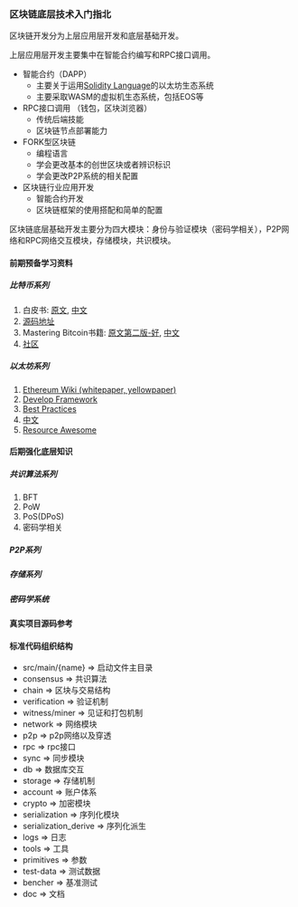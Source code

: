 ### 区块链底层技术入门指北
区块链开发分为上层应用层开发和底层基础开发。

上层应用层开发主要集中在智能合约编写和RPC接口调用。
- 智能合约（DAPP）
  - 主要关于运用[Solidity Language](http://solidity.readthedocs.io/en/latest/index.html)的以太坊生态系统
  - 主要采取WASM的虚拟机生态系统，包括EOS等
- RPC接口调用 （钱包，区块浏览器）
  - 传统后端技能
  - 区块链节点部署能力
- FORK型区块链
  - 编程语言
  - 学会更改基本的创世区块或者辨识标识
  - 学会更改P2P系统的相关配置
- 区块链行业应用开发
  - 智能合约开发
  - 区块链框架的使用搭配和简单的配置

区块链底层基础开发主要分为四大模块：身份与验证模块（密码学相关），P2P网络和RPC网络交互模块，存储模块，共识模块。

#### 前期预备学习资料
##### 比特币系列
1. 白皮书: [原文](https://bitcoin.org/bitcoin.pdf), [中文](http://www.8btc.com/wiki/bitcoin-a-peer-to-peer-electronic-cash-system)
2. [源码地址](https://github.com/bitcoin/bitcoin)
3. Mastering Bitcoin书籍: [原文第二版-好](https://github.com/bitcoinbook/bitcoinbook), [中文](http://book.8btc.com/books/6/masterbitcoin2cn/_book/)
4. [社区](https://bitcointalk.org/)

##### 以太坊系列
1. [Ethereum Wiki (whitepaper, yellowpaper)](https://github.com/ethereum/wiki/wiki)
2. [Develop Framework](https://github.com/trufflesuite/truffle)
3. [Best Practices](https://consensys.github.io/smart-contract-best-practices/)
4. [中文](https://github.com/ConsenSys/smart-contract-best-practices/blob/master/README-zh.md)
5. [Resource Awesome](https://github.com/Scanate/EthList)

#### 后期强化底层知识
##### 共识算法系列
1. BFT
2. PoW
3. PoS(DPoS)
4. 密码学相关

##### P2P系列


##### 存储系列


##### 密码学系统


#### 真实项目源码参考


#### 标准代码组织结构
- src/main/{name} => 启动文件主目录
- consensus => 共识算法
- chain => 区块与交易结构
- verification => 验证机制
- witness/miner => 见证和打包机制
- network => 网络模块
- p2p => p2p网络以及穿透
- rpc => rpc接口
- sync => 同步模块
- db => 数据库交互
- storage => 存储机制
- account => 账户体系
- crypto  => 加密模块
- serialization => 序列化模块
- serialization_derive => 序列化派生
- logs => 日志
- tools => 工具
- primitives => 参数
- test-data => 测试数据
- bencher => 基准测试
- doc => 文档
